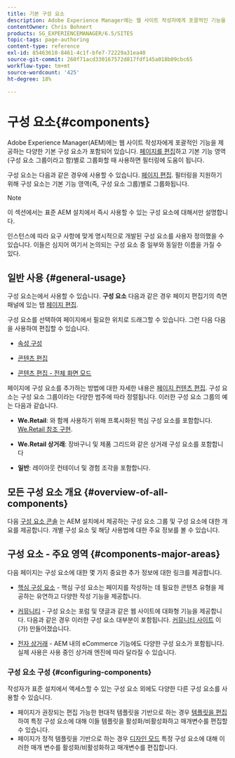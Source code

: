 ```yaml
---
title: 기본 구성 요소
description: Adobe Experience Manager에는 웹 사이트 작성자에게 포괄적인 기능을 제공하는 다양한 기본 구성 요소가 포함되어 있습니다.
contentOwner: Chris Bohnert
products: SG_EXPERIENCEMANAGER/6.5/SITES
topic-tags: page-authoring
content-type: reference
exl-id: 85463610-8461-4c1f-bfe7-72229a31ea40
source-git-commit: 260f71acd330167572d817fdf145a018b09cbc65
workflow-type: tm+mt
source-wordcount: '425'
ht-degree: 18%

---
```


# 구성 요소{#components}

Adobe Experience Manager(AEM)에는 웹 사이트 작성자에게 포괄적인 기능을 제공하는 다양한 기본 구성 요소가 포함되어 있습니다. [페이지를 편집](/help/sites-authoring/editing-content.md)하고 기본 기능 영역(구성 요소 그룹이라고 함)별로 그룹화할 때 사용하면 필터링에 도움이 됩니다.

구성 요소는 다음과 같은 경우에 사용할 수 있습니다. [페이지 편집](/help/sites-authoring/editing-content.md). 필터링을 지원하기 위해 구성 요소는 기본 기능 영역(즉, 구성 요소 그룹)별로 그룹화됩니다.

>[!NOTE]
>
>이 섹션에서는 표준 AEM 설치에서 즉시 사용할 수 있는 구성 요소에 대해서만 설명합니다.
>
>인스턴스에 따라 요구 사항에 맞게 명시적으로 개발된 구성 요소를 사용자 정의했을 수 있습니다. 이들은 심지어 여기서 논의되는 구성 요소 중 일부와 동일한 이름을 가질 수 있다.

## 일반 사용 {#general-usage}

구성 요소는에서 사용할 수 있습니다. **구성 요소** 다음과 같은 경우 페이지 편집기의 측면 패널에 있는 탭 [페이지 편집](/help/sites-authoring/editing-content.md).

구성 요소를 선택하여 페이지에서 필요한 위치로 드래그할 수 있습니다. 그런 다음 다음을 사용하여 편집할 수 있습니다.

* [속성 구성](/help/sites-authoring/editing-page-properties.md)
* [콘텐츠 편집](/help/sites-authoring/editing-content.md)

* [콘텐츠 편집 - 전체 화면 모드](/help/sites-authoring/editing-content.md#edit-content-full-screen-mode)

페이지에 구성 요소를 추가하는 방법에 대한 자세한 내용은 [페이지 컨텐츠 편집](/help/sites-authoring/editing-content.md).
구성 요소는 구성 요소 그룹이라는 다양한 범주에 따라 정렬됩니다. 이러한 구성 요소 그룹의 예는 다음과 같습니다.

* **We.Retail**: 와 함께 사용하기 위해 프록시화된 핵심 구성 요소를 포함합니다. [We.Retail 참조 구현](/help/sites-developing/we-retail.md).

* **We.Retail 상거래**: 장바구니 및 제품 그리드와 같은 상거래 구성 요소를 포함합니다

* **일반**: 레이아웃 컨테이너 및 경험 조각을 포함합니다.

## 모든 구성 요소 개요 {#overview-of-all-components}

다음 [구성 요소 콘솔](/help/sites-authoring/default-components-console.md) 는 AEM 설치에서 제공하는 구성 요소 그룹 및 구성 요소에 대한 개요를 제공합니다. 개별 구성 요소 및 해당 사용법에 대한 주요 정보를 볼 수 있습니다.

## 구성 요소 - 주요 영역 {#components-major-areas}

다음 페이지는 구성 요소에 대한 몇 가지 중요한 추가 정보에 대한 링크를 제공합니다.

* [핵심 구성 요소](https://experienceleague.adobe.com/docs/experience-manager-core-components/using/introduction.html) - 핵심 구성 요소는 페이지를 작성하는 데 필요한 콘텐츠 유형을 제공하는 유연하고 다양한 작성 기능을 제공합니다.

* [커뮤니티](/help/communities/author-communities.md) - 구성 요소는 포럼 및 댓글과 같은 웹 사이트에 대화형 기능을 제공합니다. 다음과 같은 경우 이러한 구성 요소 대부분이 포함됩니다. [커뮤니티 사이트](/help/communities/overview.md) 이(가) 만들어졌습니다.

* [전자 상거래](/help/commerce/cif-classic/administering/ecommerce.md) - AEM 내의 eCommerce 기능에도 다양한 구성 요소가 포함됩니다. 실제 사용은 사용 중인 상거래 엔진에 따라 달라질 수 있습니다.

### 구성 요소 구성 {#configuring-components}

작성자가 표준 설치에서 액세스할 수 있는 구성 요소 외에도 다양한 다른 구성 요소를 사용할 수 있습니다.

* 페이지가 권장되는 편집 가능한 현대적 템플릿을 기반으로 하는 경우 [템플릿을 편집](/help/sites-authoring/templates.md)하여 특정 구성 요소에 대해 이들 템플릿을 활성화/비활성화하고 매개변수를 편집할 수 있습니다.
* 페이지가 정적 템플릿을 기반으로 하는 경우 [디자인 모드](/help/sites-authoring/default-components-designmode.md#enable-disable-components) 특정 구성 요소에 대해 이러한 매개 변수를 활성화/비활성화하고 매개변수를 편집합니다.
